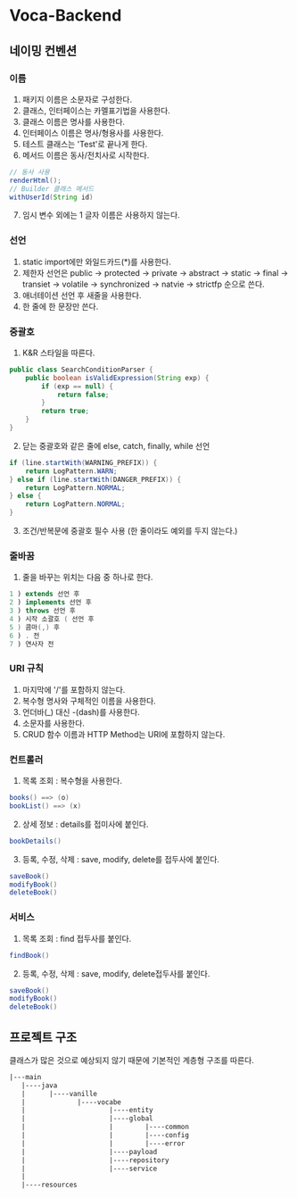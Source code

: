 # Voca-Backend
## 네이밍 컨벤션
### 이름
1. 패키지 이름은 소문자로 구성한다.
2. 클래스, 인터페이스는 카멜표기법을 사용한다.
3. 클래스 이름은 명사를 사용한다.
4. 인터페이스 이름은 명사/형용사를 사용한다.
5. 테스트 클래스는 'Test'로 끝나게 한다. 
6. 메서드 이름은 동사/전치사로 시작한다. 
~~~java
// 동사 사용
renderHtml();
// Builder 클래스 메서드 
withUserId(String id)
~~~
7. 임시 변수 외에는 1 글자 이름은 사용하지 않는다.

### 선언
1. static import에만 와일드카드(*)를 사용한다.
2. 제한자 선언은 public -> protected -> private -> abstract -> static -> final -> transiet -> volatile -> synchronized -> natvie -> strictfp 순으로 쓴다.
3. 애너테이션 선언 후 새줄을 사용한다.
4. 한 줄에 한 문장만 쓴다.

### 중괄호
1. K&R 스타일을 따른다.
~~~java
public class SearchConditionParser {
    public boolean isValidExpression(String exp) {
        if (exp == null) {
            return false;
        }
        return true;
    }
}
~~~
2. 닫는 중괄호와 같은 줄에 else, catch, finally, while 선언
~~~java
if (line.startWith(WARNING_PREFIX)) {
    return LogPattern.WARN;
} else if (line.startWith(DANGER_PREFIX)) {
    return LogPattern.NORMAL;
} else {
    return LogPattern.NORMAL;
}
~~~

3. 조건/반복문에 중괄호 필수 사용 (한 줄이라도 예외를 두지 않는다.)

### 줄바꿈
1. 줄을 바꾸는 위치는 다음 중 하나로 한다.
~~~java
1 ) extends 선언 후
2 ) implements 선언 후
3 ) throws 선언 후
4 ) 시작 소괄호 ( 선언 후 
5 ) 콤마(,) 후
6 ) . 전
7 ) 연사자 전
~~~

### URI 규칙
1. 마지막에 '/'를 포함하지 않는다.
2. 복수형 명사와 구체적인 이름을 사용한다.
3. 언더바(_) 대신 -(dash)를 사용한다.
4. 소문자를 사용한다.
5. CRUD 함수 이름과 HTTP Method는 URI에 포함하지 않는다.

### 컨트롤러
1. 목록 조회 : 복수형을 사용한다. 
~~~java
books() ==> (o) 
bookList() ==> (x)
~~~
2. 상세 정보 : details를 접미사에 붙인다.
~~~java
bookDetails()
~~~
3. 등록, 수정, 삭제 : save, modify, delete를 접두사에 붙인다.
~~~java
saveBook()
modifyBook()
deleteBook()
~~~

### 서비스
1. 목록 조회 : find 접두사를 붙인다.
~~~java
findBook()
~~~
2. 등록, 수정, 삭제 : save, modify, delete접두사를 붙인다.
~~~java
saveBook()
modifyBook()
deleteBook()
~~~

## 프로젝트 구조
클래스가 많은 것으로 예상되지 않기 때문에 기본적인 계층형 구조를 따른다. 
~~~xml
|---main
   |----java
   |      |----vanille
   |             |----vocabe
   |                     |----entity
   |                     |----global
   |                     |        |----common
   |                     |        |----config
   |                     |        |----error
   |                     |----payload
   |                     |----repository
   |                     |----service
   |
   |----resources
~~~


